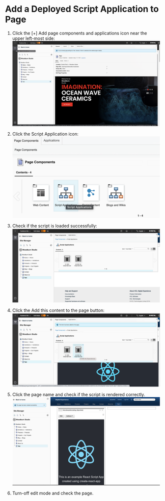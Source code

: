# Add a Deployed Script Application to Page

1. Click the [+] Add page components and applications icon near the upper left-most side:
   ![Click to open the shelf](../../images/12AddPageComponents.png)

2. Click the Script Application icon:
   ![Choose script applications](../../images/13ClickScriptApp.png)

3. Check if the script is loaded successfully:
   ![Script application selector](../../images/14EducSampleScriptApp.png)

4. Click the Add this content to the page button:
   ![Add this content to the page](../../images/15AddContent.png)

5. Click the page name and check if the script is rendered correctly.
   ![Script application added to the page](../../images/16LoadTestPage.png)

6. Turn-off edit mode and check the page.
